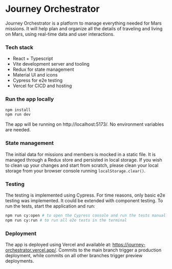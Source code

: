 # Journey Orchestrator

Journey Orchestrator is a platform to manage everything needed for Mars missions. It will help plan and organize all the details of traveling and living on Mars, using real-time data and user interactions.

### Tech stack

- React + Typescript
- Vite development server and tooling
- Redux for state management
- Material UI and icons
- Cypress for e2e testing
- Vercel for CICD and hosting

### Run the app locally

```bash
npm install
npm run dev
```

The app will be running on http://localhost:5173/.
No environment variables are needed.

### State management

The initial data for missions and members is mocked in a static file. It is managed through a Redux store and persisted in local storage. If you wish to clean up your changes and start from scratch, please clean your local storage from your browser console running `localStorage.clear()`.

### Testing

The testing is implemented using Cypress. For time reasons, only basic e2e testing was implemented. It could be extended with component testing. To run the tests, start the application and run:

```bash
npm run cy:open # to open the Cypress console and run the tests manually
npm run cy:run # to run all e2e tests in the terminal
```

### Deployment

The app is deployed using Vercel and available at: https://journey-orchestrator.vercel.app/.
Commits to the main branch trigger a production deployment, while commits on all other branches trigger preview deployments.
